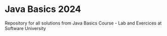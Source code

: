 # Java Basics 2024
Repository for all solutions from Java Basics Course - Lab and Exercices at Software University
